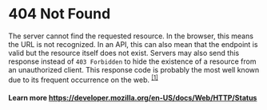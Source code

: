 # 404 Not Found

The server cannot find the requested resource. In the browser, this means the URL is not recognized. In an API, this can also mean that the endpoint is valid but the resource itself does not exist. Servers may also send this response instead of `403 Forbidden` to hide the existence of a resource from an unauthorized client. This response code is probably the most well known due to its frequent occurrence on the web. <sup>[[1]](https://developer.mozilla.org/en-US/docs/Web/HTTP/Status)</sup>

#### Learn more https://developer.mozilla.org/en-US/docs/Web/HTTP/Status
